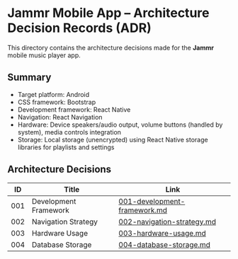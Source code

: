 # Jammr Mobile App – Architecture Decision Records (ADR)

This directory contains the architecture decisions made for the **Jammr** mobile music player app.

## Summary

- Target platform: Android
- CSS framework: Bootstrap
- Development framework: React Native
- Navigation: React Navigation
- Hardware: Device speakers/audio output, volume buttons (handled by system), media controls integration
- Storage: Local storage (unencrypted) using React Native storage libraries for playlists and settings

## Architecture Decisions

| ID  | Title                 | Link                                                         |
| --- | --------------------- | ------------------------------------------------------------ |
| 001 | Development Framework | [001-development-framework.md](001-development-framework.md) |
| 002 | Navigation Strategy   | [002-navigation-strategy.md](002-navigation-strategy.md)     |
| 003 | Hardware Usage        | [003-hardware-usage.md](003-hardware-usage.md)               |
| 004 | Database Storage      | [004-database-storage.md](004-database-storage.md)           |
